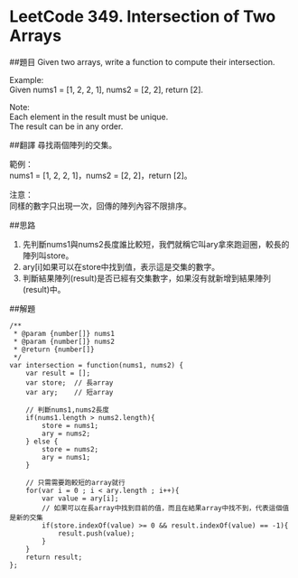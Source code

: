 # LeetCode 349. Intersection of Two Arrays

##題目
Given two arrays, write a function to compute their intersection.  
  
Example:  
Given nums1 = [1, 2, 2, 1], nums2 = [2, 2], return [2].  
  
Note:  
Each element in the result must be unique.  
The result can be in any order.  

##翻譯
尋找兩個陣列的交集。

範例：  
nums1 = [1, 2, 2, 1]，nums2 = [2, 2]，return [2]。

注意：  
同樣的數字只出現一次，回傳的陣列內容不限排序。  

##思路
1. 先判斷nums1與nums2長度誰比較短，我們就稱它叫ary拿來跑迴圈，較長的陣列叫store。
2. ary[i]如果可以在store中找到值，表示這是交集的數字。
3. 判斷結果陣列(result)是否已經有交集數字，如果沒有就新增到結果陣列(result)中。

##解題
```
/**
 * @param {number[]} nums1
 * @param {number[]} nums2
 * @return {number[]}
 */
var intersection = function(nums1, nums2) {
    var result = [];
	var store;  // 長array
	var ary;    // 短array
	
	// 判斷nums1,nums2長度
	if(nums1.length > nums2.length){
		store = nums1;
		ary = nums2;
	} else {
		store = nums2;
		ary = nums1;
	}
	
	// 只需需要跑較短的array就行
    for(var i = 0 ; i < ary.length ; i++){
		var value = ary[i];
		// 如果可以在長array中找到目前的值，而且在結果array中找不到，代表這個值是新的交集
		if(store.indexOf(value) >= 0 && result.indexOf(value) == -1){
		    result.push(value);
		}
	}
    return result;
};
```



